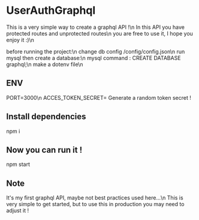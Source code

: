 # UserAuthGraphql
This is a very simple way to create a graphql API !\n
In this API you have protected routes and unprotected routes\n
you are free to use it, I hope you enjoy it :)\n


before running the project:\n
    change db config /config/config.json\n
    run mysql then create a database:\n
        mysql command : CREATE DATABASE graphql;\n
    make a dotenv file\n

## ENV
PORT=3000\n
ACCES_TOKEN_SECRET= Generate a random token secret !

## Install dependencies
npm i

## Now you can run it !
npm start

## Note
It's my first graphql API, maybe not best practices used here...\n
This is very simple to get started, but to use this in production you may need to adjust it !